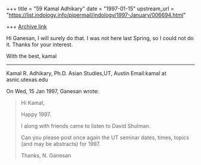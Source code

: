+++
title = "59 Kamal Adhikary"
date = "1997-01-15"
upstream_url = "https://list.indology.info/pipermail/indology/1997-January/006694.html"

+++
[Archive link](https://list.indology.info/pipermail/indology/1997-January/006694.html)

Hi Ganesan,
	I will surely do that.  I was not here last Spring, so I could 
not do it.  Thanks for your interest.

With the best,
kamal

_______________
Kamal R. Adhikary, Ph.D.
Asian Studies,UT, Austin
Email:kamal at asnic.utexas.edu

On Wed, 15 Jan 1997, Ganesan wrote:

> 
> Hi Kamal,
> 
> Happy 1997.
> 
> I along with friends came to listen to David Shulman.
> 
> Can you please post once again the UT seminar dates, times, topics
> (and may be abstracts) for 1997.
> 
> Thanks,
> N. Ganesan
> 
> 
> 
> 




